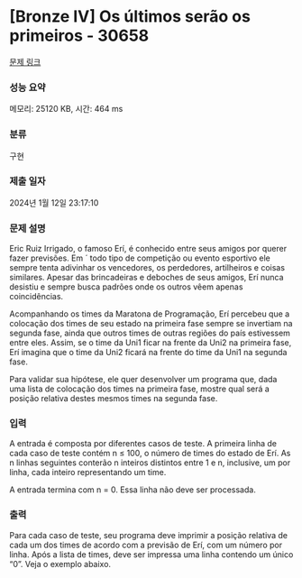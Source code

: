 # [Bronze IV] Os últimos serão os primeiros - 30658 

[문제 링크](https://www.acmicpc.net/problem/30658) 

### 성능 요약

메모리: 25120 KB, 시간: 464 ms

### 분류

구현

### 제출 일자

2024년 1월 12일 23:17:10

### 문제 설명

<p>Eric Ruiz Irrigado, o famoso Erí, é conhecido entre seus amigos por querer fazer previsões. Em ´ todo tipo de competição ou evento esportivo ele sempre tenta adivinhar os vencedores, os perdedores, artilheiros e coisas similares. Apesar das brincadeiras e deboches de seus amigos, Erí nunca desistiu e sempre busca padrões onde os outros vêem apenas coincidências.</p>

<p>Acompanhando os times da Maratona de Programação, Erí percebeu que a colocação dos times de seu estado na primeira fase sempre se invertiam na segunda fase, ainda que outros times de outras regiões do país estivessem entre eles. Assim, se o time da Uni1 ficar na frente da Uni2 na primeira fase, Erí imagina que o time da Uni2 ficará na frente do time da Uni1 na segunda fase.</p>

<p>Para validar sua hipótese, ele quer desenvolver um programa que, dada uma lista de colocação dos times na primeira fase, mostre qual será a posição relativa destes mesmos times na segunda fase.</p>

### 입력 

 <p>A entrada é composta por diferentes casos de teste. A primeira linha de cada caso de teste contém n ≤ 100, o número de times do estado de Erí. As n linhas seguintes conterão n inteiros distintos entre 1 e n, inclusive, um por linha, cada inteiro representando um time.</p>

<p>A entrada termina com n = 0. Essa linha não deve ser processada.</p>

### 출력 

 <p>Para cada caso de teste, seu programa deve imprimir a posição relativa de cada um dos times de acordo com a previsão de Erí, com um número por linha. Após a lista de times, deve ser impressa uma linha contendo um único “0”. Veja o exemplo abaixo.</p>

